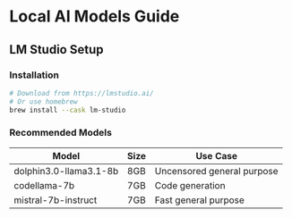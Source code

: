# Local AI Models Guide

## LM Studio Setup

### Installation

```bash
# Download from https://lmstudio.ai/
# Or use homebrew
brew install --cask lm-studio
```

### Recommended Models

| Model                  | Size | Use Case                   |
| ---------------------- | ---- | -------------------------- |
| dolphin3.0-llama3.1-8b | 8GB  | Uncensored general purpose |
| codellama-7b           | 7GB  | Code generation            |
| mistral-7b-instruct    | 7GB  | Fast general purpose       |
